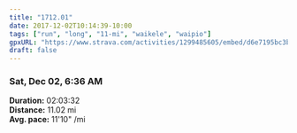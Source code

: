 ```yaml
---
title: "1712.01"
date: 2017-12-02T10:14:39-10:00
tags: ["run", "long", "11-mi", "waikele", "waipio"]
gpxURL: "https://www.strava.com/activities/1299485605/embed/d6e7195bc3bd292de3cadc8b20543381a45dc33f"
draft: false
---
```


### Sat, Dec 02, 6:36 AM

**Duration:** 02:03:32  
**Distance:** 11.02 mi  
**Avg. pace:** 11'10" /mi
